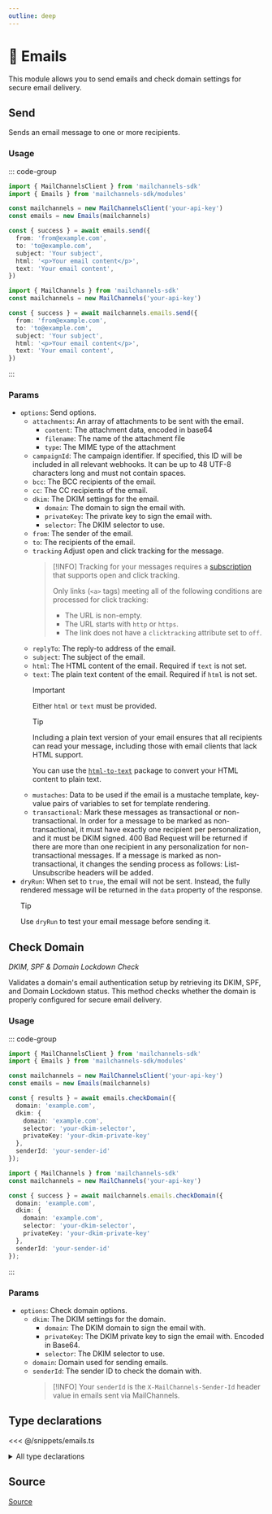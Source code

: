 ```yaml
---
outline: deep
---
```


# 📧 Emails <Badge type="tip" text="module" /> <Badge type="tip" text="Email API" />

<!-- #region description -->
This module allows you to send emails and check domain settings for secure email delivery.
<!-- #endregion description -->

## Send <Badge type="info" text="method" />

Sends an email message to one or more recipients.

### Usage

::: code-group
```ts [modular.ts]
import { MailChannelsClient } from 'mailchannels-sdk'
import { Emails } from 'mailchannels-sdk/modules'

const mailchannels = new MailChannelsClient('your-api-key')
const emails = new Emails(mailchannels)

const { success } = await emails.send({
  from: 'from@example.com',
  to: 'to@example.com',
  subject: 'Your subject',
  html: '<p>Your email content</p>',
  text: 'Your email content',
})
```

```ts [full.ts]
import { MailChannels } from 'mailchannels-sdk'
const mailchannels = new MailChannels('your-api-key')

const { success } = await mailchannels.emails.send({
  from: 'from@example.com',
  to: 'to@example.com',
  subject: 'Your subject',
  html: '<p>Your email content</p>',
  text: 'Your email content',
})
```
:::

### Params

- `options`: Send options.
  - `attachments`: An array of attachments to be sent with the email.
    - `content`: The attachment data, encoded in base64
    - `filename`: The name of the attachment file
    - `type`: The MIME type of the attachment
  - `campaignId`: The campaign identifier. If specified, this ID will be included in all relevant webhooks. It can be up to 48 UTF-8 characters long and must not contain spaces.
  - `bcc`: The BCC recipients of the email.
  - `cc`: The CC recipients of the email.
  - `dkim`: The DKIM settings for the email.
    - `domain`: The domain to sign the email with.
    - `privateKey`: The private key to sign the email with.
    - `selector`: The DKIM selector to use.
  - `from`: The sender of the email.
  - `to`: The recipients of the email.
  - `tracking` Adjust open and click tracking for the message.
    > [!INFO]
    > Tracking for your messages requires a [subscription](https://www.mailchannels.com/pricing/#for_devs) that supports open and click tracking.
    >
    > Only links (`<a>` tags) meeting all of the following conditions are processed for click tracking:
    > - The URL is non-empty.
    > - The URL starts with `http` or `https`.
    > - The link does not have a `clicktracking` attribute set to `off`.
  - `replyTo`: The reply-to address of the email.
  - `subject`: The subject of the email.
  - `html`: The HTML content of the email. Required if `text` is not set.
  - `text`: The plain text content of the email. Required if `html` is not set.
    > [!IMPORTANT]
    > Either `html` or `text` must be provided.
    <!---->
    > [!TIP]
    > Including a plain text version of your email ensures that all recipients can read your message, including those with email clients that lack HTML support.
    >
    > You can use the [`html-to-text`](https://www.npmjs.com/package/html-to-text) package to convert your HTML content to plain text.
  - `mustaches`: Data to be used if the email is a mustache template, key-value pairs of variables to set for template rendering.
  - `transactional`: Mark these messages as transactional or non-transactional. In order for a message to be marked as non-transactional, it must have exactly one recipient per personalization, and it must be DKIM signed. 400 Bad Request will be returned if there are more than one recipient in any personalization for non-transactional messages. If a message is marked as non-transactional, it changes the sending process as follows:
    List-Unsubscribe headers will be added.
- `dryRun`: When set to `true`, the email will not be sent. Instead, the fully rendered message will be returned in the `data` property of the response.
  > [!TIP]
  > Use `dryRun` to test your email message before sending it.

## Check Domain <Badge type="info" text="method" />

*DKIM, SPF & Domain Lockdown Check*

Validates a domain's email authentication setup by retrieving its DKIM, SPF, and Domain Lockdown status. This method checks whether the domain is properly configured for secure email delivery.

### Usage

::: code-group
```ts [modular.ts]
import { MailChannelsClient } from 'mailchannels-sdk'
import { Emails } from 'mailchannels-sdk/modules'

const mailchannels = new MailChannelsClient('your-api-key')
const emails = new Emails(mailchannels)

const { results } = await emails.checkDomain({
  domain: 'example.com',
  dkim: {
    domain: 'example.com',
    selector: 'your-dkim-selector',
    privateKey: 'your-dkim-private-key'
  },
  senderId: 'your-sender-id'
});
```

```ts [full.ts]
import { MailChannels } from 'mailchannels-sdk'
const mailchannels = new MailChannels('your-api-key')

const { success } = await mailchannels.emails.checkDomain({
  domain: 'example.com',
  dkim: {
    domain: 'example.com',
    selector: 'your-dkim-selector',
    privateKey: 'your-dkim-private-key'
  },
  senderId: 'your-sender-id'
});
```
:::

### Params

- `options`: Check domain options.
  - `dkim`: The DKIM settings for the domain.
    - `domain`: The DKIM domain to sign the email with.
    - `privateKey`: The DKIM private key to sign the email with. Encoded in Base64.
    - `selector`: The DKIM selector to use.
  - `domain`: Domain used for sending emails.
  - `senderId`: The sender ID to check the domain with.
    > [!INFO]
    > Your `senderId` is the `X-MailChannels-Sender-Id` header value in emails sent via MailChannels.

## Type declarations

<<< @/snippets/emails.ts

<details>
  <summary>All type declarations</summary>

  **Send type declarations**

  <<< @/snippets/emails-send-options.ts
  <<< @/snippets/emails-send-options-base.ts
  <<< @/snippets/emails-send-attachment.ts
  <<< @/snippets/emails-send-recipient.ts
  <<< @/snippets/emails-send-tracking.ts
  <<< @/snippets/emails-send-response.ts

  **Check Domain type declarations**

  <<< @/snippets/emails-check-domain-options.ts
  <<< @/snippets/emails-check-domain-response.ts
  <<< @/snippets/emails-check-domain-verdict.ts
  <<< @/snippets/emails-check-domain-dkim.ts
</details>

## Source

[Source](https://github.com/Yizack/mailchannels/tree/main/src/modules/emails.ts)
